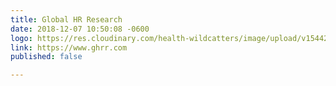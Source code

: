 ```yaml
---
title: Global HR Research
date: 2018-12-07 10:50:08 -0600
logo: https://res.cloudinary.com/health-wildcatters/image/upload/v1544201413/image.png
link: https://www.ghrr.com
published: false

---
```

